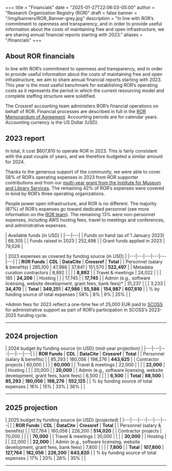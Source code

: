 +++ 
title = "Financials" 
date = "2025-01-27T22:06:03-05:00"
author = "Research Organization Registry (ROR)" 
draft = false 
banner = "/img/banners/ROR_Banner-grey.jpg" 
description = "In line with ROR’s commitment to openness and transparency, and in order to provide useful information about the costs of maintaining free and open infrastructure, we are sharing annual financial reports starting with 2023."
aliases = "/financials"
+++ 


## About ROR financials

In line with ROR’s commitment to openness and transparency, and in order to provide useful information about the costs of maintaining free and open infrastructure, we aim to share annual financial reports starting with 2023. This year is the most useful benchmark for establishing ROR’s operating costs as it represents the period in which the current resourcing model and complete staffing structure were solidified.

The Crossref accounting team administers ROR’s financial operations on behalf of ROR. Financial processes are described in full in the [ROR Memorandum of Agreement](/documents/ROR-Memorandum-of-Agreement.pdf). Accounting periods are for calendar years. Accounting currency is the US Dollar (USD). 


## 2023 report

In total, it cost $607,810 to operate ROR in 2023. This is fairly consistent with the past couple of years, and we therefore budgeted a similar amount for 2024.

Thanks to the generous support of the community, we were able to cover 58% of ROR’s operating expenses in 2023 from ROR supporter contributions and from our [multi-year grant from the Institute for Museum and Library Services](https://www.imls.gov/grants/awarded/lg-246305-ols-20). The remaining 42% of ROR’s expenses were covered in-kind by ROR’s three operating organizations. 

People power open infrastructure, and ROR is no different. The majority (87%) of ROR’s expenses go toward dedicated personnel (see more information on the [ROR team](/about/#team)). The remaining 13% were non-personnel expenses, including AWS hosting fees, travel to meetings and conferences, and administrative expenses. 

| Available funds (in USD) |
|---|---|
| Funds on hand (as of 1 January 2023) | 68,305 |
| Funds raised in 2023 | 252,498 |
| Grant funds applied in 2023 | 79,026 |

| 2023 expenses as covered by funding source (in USD) |
|---|---|---|---|---|---|
|   | **ROR Funds**  | **CDL**  | **DataCite**  | **Crossref**  | **Total**  |
| Personnel (salary & benefits)  | 285,100  | 47,986  | 37,841  | 151,570  | **522,497**  |
| Metadata curation contractors  | 8,892  |   |   |   | **8,892**  |
| Travel & meetings  | 24,022  |   |   | 185  | **24,206**  |
| Hosting  |   |   | 17,745  |   | **17,745**  |
| Admin (e.g., software licensing, website development, grant fees, bank fees)*  | 31,237  |   |   | 3,233  | **34,470**  |
| **Total**  | **349,251**  | **47,986**  | **55,586**  | **154,987**  | **607,810**  |
| % by funding source of total expenses  | 58%  | 8%  | 9%  | 25%  |   |

*Admin fees for 2023 reflect a one-time fee of 25,000 EUR paid to [SCOSS](https://scoss.org/) for administrative support as part of ROR’s participation in SCOSS’s 2023-2025 funding cycle.

---

## 2024 projection

| 2024 budget by funding source (in USD) (mid-year projection) |
|---|---|---|---|---|---|
|   | **ROR Funds**  | **CDL**  | **DataCite**  | **Crossref**  | **Total**  |
| Personnel (salary & benefits)  |   | 85,293  |  160,056 | 198,276  | **443,625**  |
| Contractor projects  | 60,000  |   |   |   | **60,000**  |
| Travel & meetings  | 22,000  |   |   |  | **22,000**  |
| Hosting  |   |   | 20,000  |   | **20,000**  |
| Admin (e.g., software licensing, website development, grant fees, bank fees)  | 6,500  |   |   |   | **6,500**  |
| **Total**  | **88,500**  | **85,293**  | **180,056**  | **198,276**  | **552,125**  |
| % by funding source of total expenses  | 16%  | 15%  | 33%  | 36%  |   |

---

## 2025 projection

| 2025 budget by funding source (in USD) (projected) |
|---|---|---|---|---|---|
|   | **ROR Funds**  | **CDL**  | **DataCite**  | **Crossref**  | **Total**  |
| Personnel (salary & benefits)  |   | 127,764  | 160,056  | 226,200  | **514,020**  |
| Contractor projects  | 70,000  |   |   |   | **70,000**  |
| Travel & meetings  | 30,000  |   |   |  | **30,000**  |
| Hosting  |   |   | 22,000  |   | **22,000**  |
| Admin (e.g., software licensing, website development, grant fees, bank fees)  | 7,800  |   |   |  | **7,800**  |
| **Total**  | **107,800**  | **127,764**  | **182,056**  | **226,200**  | **643,820**  |
| % by funding source of total expenses  | 17%  | 20%  | 28%  | 35%  |   |

---

